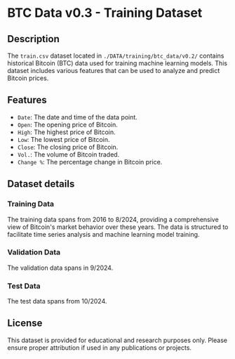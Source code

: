 # BTC Data v0.3 - Training Dataset

## Description

The `train.csv` dataset located in `./DATA/training/btc_data/v0.2/` contains historical Bitcoin (BTC) data used for training machine learning models. This dataset includes various features that can be used to analyze and predict Bitcoin prices.

## Features

- `Date`: The date and time of the data point.
- `Open`: The opening price of Bitcoin.
- `High`: The highest price of Bitcoin.
- `Low`: The lowest price of Bitcoin.
- `Close`: The closing price of Bitcoin.
- `Vol.`: The volume of Bitcoin traded.
- `Change %`: The percentage change in Bitcoin price.

## Dataset details

### Training Data

The training data spans from 2016 to 8/2024, providing a comprehensive view of Bitcoin's market behavior over these years. The data is structured to facilitate time series analysis and machine learning model training.

### Validation Data

The validation data spans in 9/2024.

### Test Data

The test data spans from 10/2024.

## License

This dataset is provided for educational and research purposes only. Please ensure proper attribution if used in any publications or projects.
